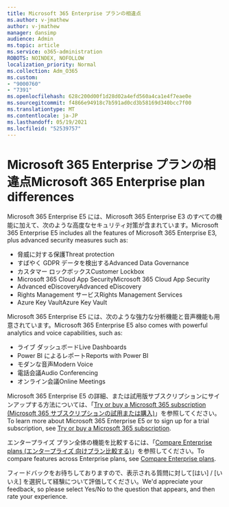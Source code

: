 ```yaml
---
title: Microsoft 365 Enterprise プランの相違点
ms.author: v-jmathew
author: v-jmathew
manager: dansimp
audience: Admin
ms.topic: article
ms.service: o365-administration
ROBOTS: NOINDEX, NOFOLLOW
localization_priority: Normal
ms.collection: Adm_O365
ms.custom:
- "9000760"
- "7391"
ms.openlocfilehash: 628c200d00f1d28d02a4efd560a4ca1e4f7eae0e
ms.sourcegitcommit: f4866e94918c7b591ad0cd3b58169d340bcc7f00
ms.translationtype: MT
ms.contentlocale: ja-JP
ms.lasthandoff: 05/19/2021
ms.locfileid: "52539757"
---
```

# <a name="microsoft-365-enterprise-plan-differences"></a><span data-ttu-id="792a0-102">Microsoft 365 Enterprise プランの相違点</span><span class="sxs-lookup"><span data-stu-id="792a0-102">Microsoft 365 Enterprise plan differences</span></span>

<span data-ttu-id="792a0-103">Microsoft 365 Enterprise E5 には、Microsoft 365 Enterprise E3 のすべての機能に加えて、次のような高度なセキュリティ対策が含まれています。</span><span class="sxs-lookup"><span data-stu-id="792a0-103">Microsoft 365 Enterprise E5 includes all the features of Microsoft 365 Enterprise E3, plus advanced security measures such as:</span></span>

- <span data-ttu-id="792a0-104">脅威に対する保護</span><span class="sxs-lookup"><span data-stu-id="792a0-104">Threat protection</span></span>
- <span data-ttu-id="792a0-105">すばやく GDPR データを検出する</span><span class="sxs-lookup"><span data-stu-id="792a0-105">Advanced Data Governance</span></span>
- <span data-ttu-id="792a0-106">カスタマー ロックボックス</span><span class="sxs-lookup"><span data-stu-id="792a0-106">Customer Lockbox</span></span>
- <span data-ttu-id="792a0-107">Microsoft 365 Cloud App Security</span><span class="sxs-lookup"><span data-stu-id="792a0-107">Microsoft 365 Cloud App Security</span></span>
- <span data-ttu-id="792a0-108">Advanced eDiscovery</span><span class="sxs-lookup"><span data-stu-id="792a0-108">Advanced eDiscovery</span></span>
- <span data-ttu-id="792a0-109">Rights Management サービス</span><span class="sxs-lookup"><span data-stu-id="792a0-109">Rights Management Services</span></span>
- <span data-ttu-id="792a0-110">Azure Key Vault</span><span class="sxs-lookup"><span data-stu-id="792a0-110">Azure Key Vault</span></span>

<span data-ttu-id="792a0-111">Microsoft 365 Enterprise E5 には、次のような強力な分析機能と音声機能も用意されています。</span><span class="sxs-lookup"><span data-stu-id="792a0-111">Microsoft 365 Enterprise E5 also comes with powerful analytics and voice capabilities, such as:</span></span>

- <span data-ttu-id="792a0-112">ライブ ダッシュボード</span><span class="sxs-lookup"><span data-stu-id="792a0-112">Live Dashboards</span></span>
- <span data-ttu-id="792a0-113">Power BI によるレポート</span><span class="sxs-lookup"><span data-stu-id="792a0-113">Reports with Power BI</span></span>
- <span data-ttu-id="792a0-114">モダンな音声</span><span class="sxs-lookup"><span data-stu-id="792a0-114">Modern Voice</span></span>
- <span data-ttu-id="792a0-115">電話会議</span><span class="sxs-lookup"><span data-stu-id="792a0-115">Audio Conferencing</span></span>
- <span data-ttu-id="792a0-116">オンライン会議</span><span class="sxs-lookup"><span data-stu-id="792a0-116">Online Meetings</span></span>

<span data-ttu-id="792a0-117">Microsoft 365 Enterprise E5 の詳細、または試用版サブスクリプションにサインアップする方法については、「[Try or buy a Microsoft 365 subscription (Microsoft 365 サブスクリプションの試用または購入)](https://go.microsoft.com/fwlink/?linkid=2099673)」を参照してください。</span><span class="sxs-lookup"><span data-stu-id="792a0-117">To learn more about Microsoft 365 Enterprise E5 or to sign up for a trial subscription, see [Try or buy a Microsoft 365 subscription](https://go.microsoft.com/fwlink/?linkid=2099673).</span></span>

<span data-ttu-id="792a0-118">エンタープライズ プラン全体の機能を比較するには、「[Compare Enterprise plans (エンタープライズ 向けプラン比較する)](https://go.microsoft.com/fwlink/?linkid=2097200)」を参照してください。</span><span class="sxs-lookup"><span data-stu-id="792a0-118">To compare features across Enterprise plans, see [Compare Enterprise plans](https://go.microsoft.com/fwlink/?linkid=2097200).</span></span>

<span data-ttu-id="792a0-119">フィードバックをお待ちしておりますので、表示される質問に対して[はい] / [いいえ] を選択して経験について評価してください。</span><span class="sxs-lookup"><span data-stu-id="792a0-119">We'd appreciate your feedback, so please select Yes/No to the question that appears, and then rate your experience.</span></span>
